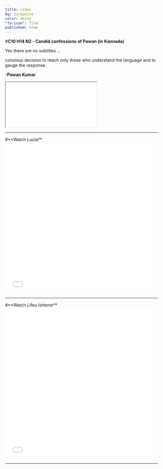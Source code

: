 ```yaml
---
title: video
bg: turquoise
color: white
"fa-icon": film
published: true
---
```


#**C10 H14 N2 - Candid confessions of Pawan (in Kannada)**


Yes there are no subtitles ...

consious decision to reach only those who understand the language and to gauge the response.

<span id="signature">**-Pawan Kumar**</span>

<div class="icontain"><iframe src="//www.youtube.com/embed/Oaoctj4uanY" allowfullscreen></iframe></div>

<hr>
#**Watch Lucia**


<iframe width="100%" height="500" src="//widgets.distrify.com/widget.html#3254-312452" frameborder="0" scrolling="no" webkitAllowFullScreen mozallowfullscreen allowFullScreen></iframe>

<hr>
#**Watch Lifeu Ishtene**

<iframe width="100%" height="500" src="//widgets.distrify.com/widget.html#714-312452" frameborder="0" scrolling="no" webkitAllowFullScreen mozallowfullscreen allowFullScreen></iframe>

<hr>
